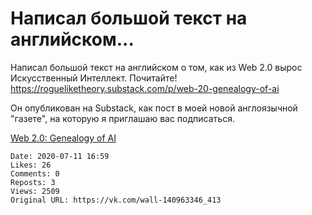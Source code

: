 # Написал большой текст на английском...

Написал большой текст на английском о том, как из Web 2.0 вырос Искусственный Интеллект. Почитайте! https://rogueliketheory.substack.com/p/web-20-genealogy-of-ai 
 
Он опубликован на Substack, как пост в моей новой англоязычной "газете", на которую я приглашаю вас подписаться.

[Web 2.0: Genealogy of AI](https://rogueliketheory.substack.com/p/web-20-genealogy-of-ai)

    Date: 2020-07-11 16:59
    Likes: 26
    Comments: 0
    Reposts: 3
    Views: 2509
    Original URL: https://vk.com/wall-140963346_413

